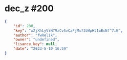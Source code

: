 
# dec_z #200
                
```JSON
{
    "id": 200,
    "key": "xZjXhLyViN?9zCvSvCaFjMu?3bWpHtIwBoNf^7iE",
    "author": "fwRelik",
    "owner": "undefined",
    "lisance_key": null,
    "date": "2023-5-19 16:59"
}
```
    